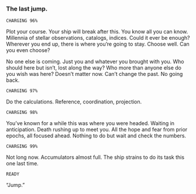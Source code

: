 ### The last jump.

`CHARGING 96%`

Plot your course. Your ship will break after this. You know all you can know. Millennia of stellar observations, catalogs, indices. Could it ever be enough? Wherever you end up, there is where you’re going to stay. Choose well. Can you even choose?

No one else is coming. Just you and whatever you brought with you. Who should here but isn’t, lost along the way? Who more than anyone else do you wish was here? Doesn’t matter now. Can’t change the past. No going back.

`CHARGING 97%`

Do the calculations. Reference, coordination, projection. 

`CHARGING 98%`

You’ve known for a while this was where you were headed. Waiting in anticipation. Death rushing up to meet you. All the hope and fear from prior epochs, all focused ahead. Nothing to do but wait and check the numbers.

`CHARGING 99%`

Not long now. Accumulators almost full. The ship strains to do its task this one last time.

`READY`

“Jump.” 